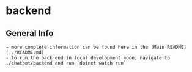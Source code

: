 # backend

## General Info
```
- more complete information can be found here in the [Main README](../README.md)
- to run the back end in local development mode, navigate to ./chatbot/backend and run `dotnet watch run`
```